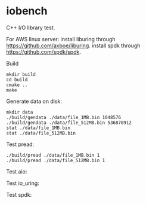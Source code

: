 # iobench
C++ I/O library test.

For AWS linux server:
install liburing through https://github.com/axboe/liburing.
install spdk through https://github.com/spdk/spdk.

Build
```
mkdir build
cd build
cmake ..
make
```


Generate data on disk:

```
mkdir data
./build/gendata ./data/file_1MB.bin 1048576
./build/gendata ./data/file_512MB.bin 536870912
stat ./data/file_1MB.bin
stat ./data/file_512MB.bin
```

Test pread:
```
./build/pread ./data/file_1MB.bin 1
./build/pread ./data/file_512MB.bin 1
```


Test aio:


Test io_uring:


Test spdk:


